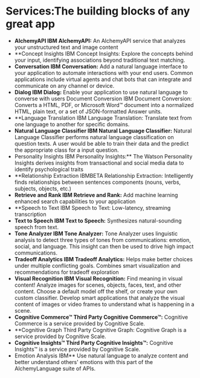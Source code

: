 

# Services:The building blocks of any great app

* **AlchemyAPI	IBM	AlchemyAPI:** An AlchemyAPI service that analyzes your unstructured text and image content
* **Concept Insights	IBM	Concept Insights: Explore the concepts behind your input, identifying associations beyond traditional text matching.
* **Conversation	IBM	Conversation:** Add a natural language interface to your application to automate interactions with your end users. Common applications include virtual agents and chat bots that can integrate and communicate on any channel or device.
* **Dialog	IBM	Dialog:** Enable your application to use natural language to converse with users
Document Conversion	IBM	Document Conversion: Converts a  HTML, PDF, or Microsoft Word™ document into a normalized HTML, plain text, or a set of JSON-formatted Answer units.
* **Language Translation	IBM	Language Translation: Translate text from one language to another for specific domains.
* **Natural Language Classifier	IBM	Natural Language Classifier:** Natural Language Classifier performs natural language classification on question texts. A user would be able to train their data and the predict the appropriate class for a input question.
* Personality Insights	IBM	Personality Insights:** The Watson Personality Insights derives insights from transactional and social media data to identify psychological traits
* **Relationship Extraction	IBMBETA	Relationship Extraction: Intelligently finds relationships between sentences components (nouns, verbs, subjects, objects, etc.)
* **Retrieve and Rank	IBM	Retrieve and Rank:** Add machine learning enhanced search capabilities to your application
* **Speech to Text	IBM	Speech to Text: Low-latency, streaming transcription
* **Text to Speech	IBM	Text to Speech:** Synthesizes natural-sounding speech from text.
* **Tone Analyzer	IBM	Tone Analyzer:** Tone Analyzer uses linguistic analysis to detect three types of tones from communications: emotion, social, and language.  This insight can then be used to drive high impact communications.
* **Tradeoff Analytics	IBM	Tradeoff Analytics:** Helps make better choices under multiple conflicting goals. Combines smart visualization and recommendations for tradeoff exploration
* **Visual Recognition	IBM	Visual Recognition:** Find meaning in visual content! Analyze images for scenes, objects, faces, text, and other content. Choose a default model off the shelf, or create your own custom classifier. Develop smart applications that analyze the visual content of images or video frames to understand what is happening in a scene.
* **Cognitive Commerce™	Third Party	Cognitive Commerce™:** Cognitive Commerce is a service provided by Cognitive Scale.
* **Cognitive Graph	Third Party	Cognitive Graph: Cognitive Graph is a service provided by Cognitive Scale.
* **Cognitive Insights™	Third Party	Cognitive Insights™:** Cognitive Insights™ is a service provided by Cognitive Scale.
* Emotion Analysis	IBM**	Use natural language to analyze content and better understand others' emotions with this part of the AlchemyLanguage suite of APIs.
